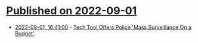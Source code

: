# [Published on 2022-09-01](index.md)

* [2022-09-01, 16:41:00](https://yro.slashdot.org/story/22/09/01/1615222/tech-tool-offers-police-mass-surveillance-on-a-budget?utm_source=rss1.0mainlinkanon&utm_medium=feed) - [Tech Tool Offers Police 'Mass Surveillance On a Budget'](https://yro.slashdot.org/story/22/09/01/1615222/tech-tool-offers-police-mass-surveillance-on-a-budget?utm_source=rss1.0mainlinkanon&utm_medium=feed)
